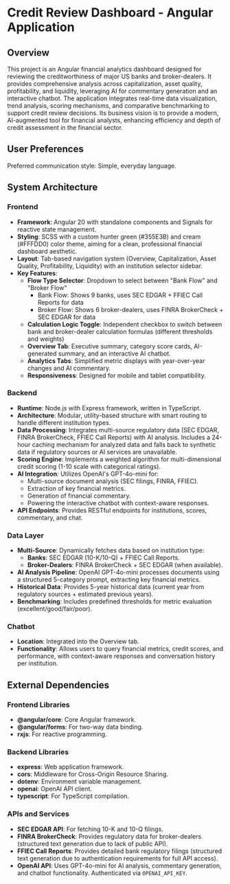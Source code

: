 # Credit Review Dashboard - Angular Application

## Overview
This project is an Angular financial analytics dashboard designed for reviewing the creditworthiness of major US banks and broker-dealers. It provides comprehensive analysis across capitalization, asset quality, profitability, and liquidity, leveraging AI for commentary generation and an interactive chatbot. The application integrates real-time data visualization, trend analysis, scoring mechanisms, and comparative benchmarking to support credit review decisions. Its business vision is to provide a modern, AI-augmented tool for financial analysts, enhancing efficiency and depth of credit assessment in the financial sector.

## User Preferences
Preferred communication style: Simple, everyday language.

## System Architecture

### Frontend
- **Framework**: Angular 20 with standalone components and Signals for reactive state management.
- **Styling**: SCSS with a custom hunter green (#355E3B) and cream (#FFFDD0) color theme, aiming for a clean, professional financial dashboard aesthetic.
- **Layout**: Tab-based navigation system (Overview, Capitalization, Asset Quality, Profitability, Liquidity) with an institution selector sidebar.
- **Key Features**:
    - **Flow Type Selector**: Dropdown to select between "Bank Flow" and "Broker Flow"
      - Bank Flow: Shows 9 banks, uses SEC EDGAR + FFIEC Call Reports for data
      - Broker Flow: Shows 6 broker-dealers, uses FINRA BrokerCheck + SEC EDGAR for data
    - **Calculation Logic Toggle**: Independent checkbox to switch between bank and broker-dealer calculation formulas (different thresholds and weights)
    - **Overview Tab**: Executive summary, category score cards, AI-generated summary, and an interactive AI chatbot.
    - **Analytics Tabs**: Simplified metric displays with year-over-year changes and AI commentary.
    - **Responsiveness**: Designed for mobile and tablet compatibility.

### Backend
- **Runtime**: Node.js with Express framework, written in TypeScript.
- **Architecture**: Modular, utility-based structure with smart routing to handle different institution types.
- **Data Processing**: Integrates multi-source regulatory data (SEC EDGAR, FINRA BrokerCheck, FFIEC Call Reports) with AI analysis. Includes a 24-hour caching mechanism for analyzed data and falls back to synthetic data if regulatory sources or AI services are unavailable.
- **Scoring Engine**: Implements a weighted algorithm for multi-dimensional credit scoring (1-10 scale with categorical ratings).
- **AI Integration**: Utilizes OpenAI's GPT-4o-mini for:
    - Multi-source document analysis (SEC filings, FINRA, FFIEC).
    - Extraction of key financial metrics.
    - Generation of financial commentary.
    - Powering the interactive chatbot with context-aware responses.
- **API Endpoints**: Provides RESTful endpoints for institutions, scores, commentary, and chat.

### Data Layer
- **Multi-Source**: Dynamically fetches data based on institution type:
    - **Banks**: SEC EDGAR (10-K/10-Q) + FFIEC Call Reports.
    - **Broker-Dealers**: FINRA BrokerCheck + SEC EDGAR (when available).
- **AI Analysis Pipeline**: OpenAI GPT-4o-mini processes documents using a structured 5-category prompt, extracting key financial metrics.
- **Historical Data**: Provides 5-year historical data (current year from regulatory sources + estimated previous years).
- **Benchmarking**: Includes predefined thresholds for metric evaluation (excellent/good/fair/poor).

### Chatbot
- **Location**: Integrated into the Overview tab.
- **Functionality**: Allows users to query financial metrics, credit scores, and performance, with context-aware responses and conversation history per institution.

## External Dependencies

### Frontend Libraries
- **@angular/core**: Core Angular framework.
- **@angular/forms**: For two-way data binding.
- **rxjs**: For reactive programming.

### Backend Libraries
- **express**: Web application framework.
- **cors**: Middleware for Cross-Origin Resource Sharing.
- **dotenv**: Environment variable management.
- **openai**: OpenAI API client.
- **typescript**: For TypeScript compilation.

### APIs and Services
- **SEC EDGAR API**: For fetching 10-K and 10-Q filings.
- **FINRA BrokerCheck**: Provides regulatory data for broker-dealers (structured text generation due to lack of public API).
- **FFIEC Call Reports**: Provides detailed bank regulatory filings (structured text generation due to authentication requirements for full API access).
- **OpenAI API**: Uses GPT-4o-mini for AI analysis, commentary generation, and chatbot functionality. Authenticated via `OPENAI_API_KEY`.